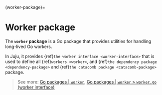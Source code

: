 (worker-package)=
# Worker package

The **`worker`  package** is a Go package that provides utilities for handling long-lived Go workers.

In Juju, it provides {ref}`the worker interface <worker-interface>` that is used to define
all {ref}`workers <worker>`, and
{ref}`the dependency package <dependency-package>` and {ref}`the catacomb package <catacomb-package>` package.

> See more: [Go packages | `worker`](https://pkg.go.dev/github.com/juju/worker), [Go packages | `worker` >
`worker.go` (worker interface)](https://pkg.go.dev/github.com/juju/worker#Worker)